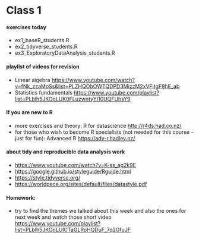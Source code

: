 # Class 1


#### exercises today
* ex1_baseR_students.R
* ex2_tidyverse_students.R
* ex3_ExploratoryDataAnalysis_students.R


#### playlist of videos for revision
* Linear algebra https://www.youtube.com/watch?v=fNk_zzaMoSs&list=PLZHQObOWTQDPD3MizzM2xVFitgF8hE_ab
* Statistics fundamentals https://www.youtube.com/playlist?list=PLblh5JKOoLUK0FLuzwntyYI10UQFUhsY9


#### If you are new to R
* more exercises and theory: R for datascience http://r4ds.had.co.nz/
* for those who wish to become R specialists (not needed for this course - just for fun): Advanced R https://adv-r.hadley.nz/

#### about tidy and reproducible data analysis work
* https://www.youtube.com/watch?v=K-ss_ag2k9E
* https://google.github.io/styleguide/Rguide.html
* https://style.tidyverse.org/
* https://worldpece.org/sites/default/files/datastyle.pdf

#### Homework:
* try to find the themes we talked about this week and also the ones for next week and watch those short video https://www.youtube.com/playlist?list=PLblh5JKOoLUICTaGLRoHQDuF_7q2GfuJF
